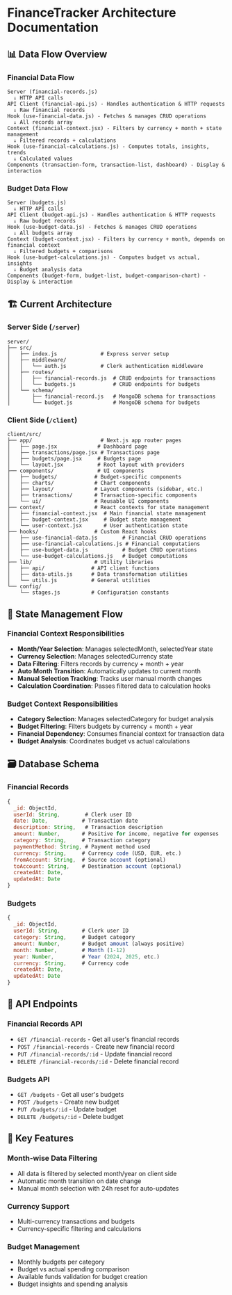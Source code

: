 # FinanceTracker Architecture Documentation

## 📊 Data Flow Overview

### Financial Data Flow

```
Server (financial-records.js)
  ↓ HTTP API calls
API Client (financial-api.js) - Handles authentication & HTTP requests
  ↓ Raw financial records
Hook (use-financial-data.js) - Fetches & manages CRUD operations
  ↓ All records array
Context (financial-context.jsx) - Filters by currency + month + state management
  ↓ Filtered records + calculations
Hook (use-financial-calculations.js) - Computes totals, insights, trends
  ↓ Calculated values
Components (transaction-form, transaction-list, dashboard) - Display & interaction
```

### Budget Data Flow

```
Server (budgets.js)
  ↓ HTTP API calls
API Client (budget-api.js) - Handles authentication & HTTP requests
  ↓ Raw budget records
Hook (use-budget-data.js) - Fetches & manages CRUD operations
  ↓ All budgets array
Context (budget-context.jsx) - Filters by currency + month, depends on financial context
  ↓ Filtered budgets + comparisons
Hook (use-budget-calculations.js) - Computes budget vs actual, insights
  ↓ Budget analysis data
Components (budget-form, budget-list, budget-comparison-chart) - Display & interaction
```

## 🏗️ Current Architecture

### Server Side (`/server`)

```
server/
├── src/
│   ├── index.js              # Express server setup
│   ├── middleware/
│   │   └── auth.js           # Clerk authentication middleware
│   ├── routes/
│   │   ├── financial-records.js  # CRUD endpoints for transactions
│   │   └── budgets.js            # CRUD endpoints for budgets
│   └── schema/
│       ├── financial-record.js   # MongoDB schema for transactions
│       └── budget.js             # MongoDB schema for budgets
```

### Client Side (`/client`)

```
client/src/
├── app/                      # Next.js app router pages
│   ├── page.jsx             # Dashboard page
│   ├── transactions/page.jsx # Transactions page
│   ├── budgets/page.jsx     # Budgets page
│   └── layout.jsx           # Root layout with providers
├── components/              # UI components
│   ├── budgets/            # Budget-specific components
│   ├── charts/             # Chart components
│   ├── layout/             # Layout components (sidebar, etc.)
│   ├── transactions/       # Transaction-specific components
│   └── ui/                 # Reusable UI components
├── context/                # React contexts for state management
│   ├── financial-context.jsx  # Main financial state management
│   ├── budget-context.jsx     # Budget state management
│   └── user-context.jsx       # User authentication state
├── hooks/                  # Custom React hooks
│   ├── use-financial-data.js        # Financial CRUD operations
│   ├── use-financial-calculations.js # Financial computations
│   ├── use-budget-data.js           # Budget CRUD operations
│   └── use-budget-calculations.js   # Budget computations
├── lib/                    # Utility libraries
│   ├── api/               # API client functions
│   ├── data-utils.js      # Data transformation utilities
│   └── utils.js           # General utilities
└── config/
    └── stages.js          # Configuration constants
```

## 🔄 State Management Flow

### Financial Context Responsibilities

- **Month/Year Selection**: Manages selectedMonth, selectedYear state
- **Currency Selection**: Manages selectedCurrency state
- **Data Filtering**: Filters records by currency + month + year
- **Auto Month Transition**: Automatically updates to current month
- **Manual Selection Tracking**: Tracks user manual month changes
- **Calculation Coordination**: Passes filtered data to calculation hooks

### Budget Context Responsibilities

- **Category Selection**: Manages selectedCategory for budget analysis
- **Budget Filtering**: Filters budgets by currency + month + year
- **Financial Dependency**: Consumes financial context for transaction data
- **Budget Analysis**: Coordinates budget vs actual calculations

## 🗃️ Database Schema

### Financial Records

```javascript
{
  _id: ObjectId,
  userId: String,        # Clerk user ID
  date: Date,           # Transaction date
  description: String,   # Transaction description
  amount: Number,       # Positive for income, negative for expenses
  category: String,     # Transaction category
  paymentMethod: String, # Payment method used
  currency: String,     # Currency code (USD, EUR, etc.)
  fromAccount: String,  # Source account (optional)
  toAccount: String,    # Destination account (optional)
  createdAt: Date,
  updatedAt: Date
}
```

### Budgets

```javascript
{
  _id: ObjectId,
  userId: String,       # Clerk user ID
  category: String,     # Budget category
  amount: Number,       # Budget amount (always positive)
  month: Number,        # Month (1-12)
  year: Number,         # Year (2024, 2025, etc.)
  currency: String,     # Currency code
  createdAt: Date,
  updatedAt: Date
}
```

## 🔌 API Endpoints

### Financial Records API

- `GET /financial-records` - Get all user's financial records
- `POST /financial-records` - Create new financial record
- `PUT /financial-records/:id` - Update financial record
- `DELETE /financial-records/:id` - Delete financial record

### Budgets API

- `GET /budgets` - Get all user's budgets
- `POST /budgets` - Create new budget
- `PUT /budgets/:id` - Update budget
- `DELETE /budgets/:id` - Delete budget

## 🎯 Key Features

### Month-wise Data Filtering

- All data is filtered by selected month/year on client side
- Automatic month transition on date change
- Manual month selection with 24h reset for auto-updates

### Currency Support

- Multi-currency transactions and budgets
- Currency-specific filtering and calculations

### Budget Management

- Monthly budgets per category
- Budget vs actual spending comparison
- Available funds validation for budget creation
- Budget insights and spending analysis
